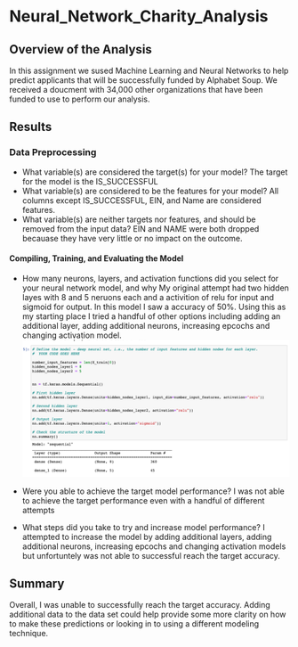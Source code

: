 # Neural_Network_Charity_Analysis

## Overview of the Analysis
In this assignment we sused Machine Learning and Neural Networks to help predict applicants that will be successfully funded by Alphabet Soup. We received a doucment with 34,000 other organizations that have been funded to use to perform our analysis. 

## Results
### Data Preprocessing
* What variable(s) are considered the target(s) for your model? The target for the model is the IS_SUCCESSFUL
* What variable(s) are considered to be the features for your model? All columns except IS_SUCCESSFUL, EIN, and Name are considered features.
* What variable(s) are neither targets nor features, and should be removed from the input data? EIN and NAME were both dropped becauase they have very little or no impact on the outcome. 

#### Compiling, Training, and Evaluating the Model
* How many neurons, layers, and activation functions did you select for your neural network model, and why My original attempt had two hidden layes with 8 and 5 neruons each and a activition of relu for input and sigmoid for output. In this model I saw a accuracy of 50%. Using this as my starting place I tried a handful of other options including adding an additional layer, adding additional neurons, increasing epcochs and changing activation model.
![ScreenShot](https://github.com/Cayswartz/Neural_Network_Charity_Analysis/blob/653efd6f19acc70edc2b0bdb65a05ad9970ca1d6/Screen%20Shot%202022-07-29%20at%2011.34.52%20AM.png)



* Were you able to achieve the target model performance? I was not able to achieve the target performance even with a handful of different attempts

* What steps did you take to try and increase model performance?
I attempted to increase the model by adding additional layers, adding additional neurons, increasing epcochs and changing activation models but unfortuntely was not able to successful reach the target accuracy. 

## Summary 
Overall, I was unable to successfully reach the target accuracy. Adding additional data to the data set could help provide some more clarity on how to make these predictions or looking in to using a different modeling technique. 
